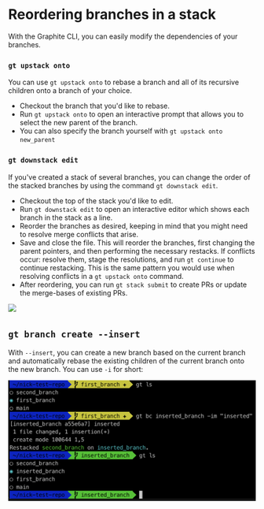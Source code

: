 # Reordering branches in a stack

With the Graphite CLI, you can easily modify the dependencies of your branches.

### `gt upstack onto`

You can use `gt upstack onto` to rebase a branch and all of its recursive children onto a branch of your choice.

* Checkout the branch that you'd like to rebase.
* Run `gt upstack onto` to open an interactive prompt that allows you to select the new parent of the branch.
* You can also specify the branch yourself with `gt upstack onto new_parent`

### `gt downstack edit`

If you've created a stack of several branches, you can change the order of the stacked branches by using the command `gt downstack edit`.

* Checkout the top of the stack you'd like to edit.
* Run `gt downstack edit` to open an interactive editor which shows each branch in the stack as a line.
* Reorder the branches as desired, keeping in mind that you might need to resolve merge conflicts that arise.
* Save and close the file. This will reorder the branches, first changing the parent pointers, and then performing the necessary restacks. If conflicts occur: resolve them, stage the resolutions, and run `gt continue` to continue restacking. This is the same pattern you would use when resolving conflicts in a `gt upstack onto` command.
* After reordering, you can run `gt stack submit` to create PRs or update the merge-bases of existing PRs.

![](../../.gitbook/assets/downstack\_edit\_demo\_large.gif)

## `gt branch create --insert`

With `--insert`, you can create a new branch based on the current branch and automatically rebase the existing children of the current branch onto the new branch.  You can use `-i` for short:

![](<../../.gitbook/assets/image (10).png>)



